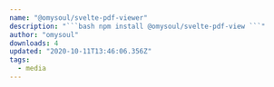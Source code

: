 ```yaml
---
name: "@omysoul/svelte-pdf-viewer"
description: "```bash npm install @omysoul/svelte-pdf-view ```"
author: "omysoul"
downloads: 4
updated: "2020-10-11T13:46:06.356Z"
tags: 
  - media
---
```

